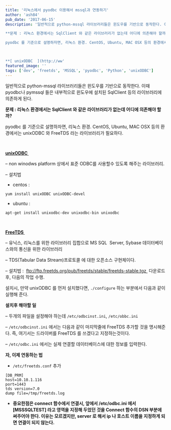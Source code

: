 ```yaml
---
title: '리눅스에서 pyodbc 이용해서 mssql과 연동하기'
author: 'ash84'
pub_date: '2017-06-15'
description: '일반적으로 python-mssql 라이브러리들은 윈도우를 기반으로 동작한다. 이때 pyodbc나 pymssql 들은 내부적으로 윈도우에 설치된 SqlClient 등의 라이브러리에 의존하게 된다. 

**문제 : 리눅스 환경에서는 SqlClient 와 같은 라이브러리가 없는데 어디에 의존해야 할까?**

pyodbc 를 기준으로 설명하자면, 리눅스 환경. CentOS, Ubuntu, MAC OSX 등의 환경에서는 unixODBC 와 FreeTDS 라는 라이브러리가 필요하다. 

    

**[ unixODBC  ](http://ww'
featured_image: ''
tags: ['dev', 'freetds', 'MSSQL', 'pyodbc', 'Python', 'unixODBC']
---
```


일반적으로 python-mssql 라이브러리들은 윈도우를 기반으로 동작한다. 이때 pyodbc나 pymssql 들은 내부적으로 윈도우에 설치된 SqlClient 등의 라이브러리에 의존하게 된다. 

**문제 : 리눅스 환경에서는 SqlClient 와 같은 라이브러리가 없는데 어디에 의존해야 할까?**

pyodbc 를 기준으로 설명하자면, 리눅스 환경. CentOS, Ubuntu, MAC OSX 등의 환경에서는 unixODBC 와 FreeTDS 라는 라이브러리가 필요하다. 

    

**[ unixODBC  ](http://www.unixodbc.org/)**

 – non winodws platform 상에서 표준 ODBC를 사용할수 있도록 해주는 라이브러리.  

 – 설치법  

-  centos : 
```
yum install unixODBC unixODBC-devel 
```

-  ubuntu : 
```
apt-get install unixodbc-dev unixodbc-bin unixodbc 
```

    

**[ FreeTDS  ](http://www.freetds.org/)**

 – 유닉스, 리눅스를 위한 라이브러리 집합으로 MS SQL  Server, Sybase 데이터베이스와의 통신을 위한 라이브러리  

 – TDS(Tabular Data Stream)프로토콜 에 대한 오픈소스 구현체이다.  

 – 설치법 :  [ ftp://ftp.freetds.org/pub/freetds/stable/freetds-stable.tgz ](ftp://ftp.freetds.org/pub/freetds/stable/freetds-stable.tgz)  다운로드후, 다음의 작업 수행. 

 
 

 <script src="https://gist.github.com/AhnSeongHyun/0b3b802c75784c6f1693.js"></script> 

 설치시, 만약 unixODBC 를 먼저 설치했다면, `./configure` 하는 부분에서 다음과 같이 실행해 준다. 

 <script src="https://gist.github.com/AhnSeongHyun/e21b71e85832c4c7c0ee.js"></script> 

**설치후 해야할 일**

 – 두개의 파일을 설정해야 하는데 `/etc/odbcinst.ini`, `/etc/obbc.ini`

 – `/etc/odbcinst.ini` 에서는 다음과 같이 마지막줄에 FreeTDS 추가할 것을 명시해준다. 즉, 여기서는 드라이버를 FreeTDS 를 쓰겠다고 지정하는것이다.  

 <script src="https://gist.github.com/AhnSeongHyun/5c03139a99b6e2935be3.js"></script> 

 – `/etc/odbc.ini` 에서는 실제 연결할 데이터베이스에 대한 정보를 입력한다.  

<script src="https://gist.github.com/AhnSeongHyun/9906b7f4fdb7da32e2c2.js"></script>

<script src="https://gist.github.com/AhnSeongHyun/3690774bf40cca02333d.js"></script>
 

**자, 이제 연동하는 법**

- `/etc/freetds.conf` 추가

```
[DB_PRM]
host=10.10.1.116
port=1443
tds version=7.0
dump file=/tmp/freetds.log
```

- **중요한점은 connect 함수에서 연결시, 앞에서 /etc/odbc.ini 에서 [MSSSQLTEST] 라고 영역을 지정해 두었던 것을 Connect 함수의 DSN 부분에 써주어야 한다. 이유는 모르겠지만, server 로 해서 ip 나 호스트 이름을 지정하게 되면 연결이 되지 않는다.**



